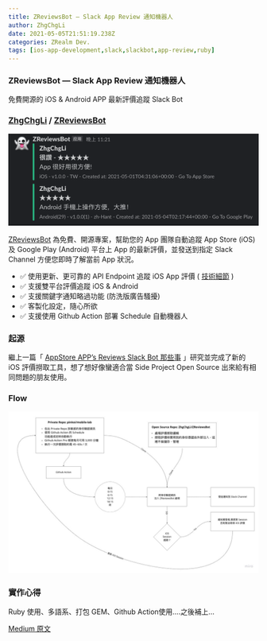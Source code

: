 ```yaml
---
title: ZReviewsBot — Slack App Review 通知機器人
author: ZhgChgLi
date: 2021-05-05T21:51:19.238Z
categories: ZRealm Dev.
tags: [ios-app-development,slack,slackbot,app-review,ruby]
---
```


### ZReviewsBot — Slack App Review 通知機器人

免費開源的 iOS & Android APP 最新評價追蹤 Slack Bot
### [ZhgChgLi](https://github.com/ZhgChgLi) / [ZReviewsBot](https://github.com/ZhgChgLi/ZReviewsBot)

![[ZReviewsBot](https://github.com/ZhgChgLi/ZReviewsBot)](/assets/33f6aabb744f/1*FEz6o4JJ-ZyyC7JPqFcKJA.png "[ZReviewsBot](https://github.com/ZhgChgLi/ZReviewsBot)")

[ZReviewsBot](https://github.com/ZhgChgLi/ZReviewsBot) 為免費、開源專案，幫助您的 App 團隊自動追蹤 App Store (iOS) 及 Google Play (Android) 平台上 App 的最新評價，並發送到指定 Slack Channel 方便您即時了解當前 App 狀況。
- ✅ 使用更新、更可靠的 API Endpoint 追蹤 iOS App 評價 ( [技術細節](../appstore-apps-reviews-bot-%E9%82%A3%E4%BA%9B%E4%BA%8B-cb0c68c33994) )
- ✅ 支援雙平台評價追蹤 iOS & Android
- ✅ 支援關鍵字通知略過功能 (防洗版廣告騷擾)
- ✅ 客製化設定，隨心所欲
- ✅ 支援使用 Github Action 部署 Schedule 自動機器人

### 起源

繼上一篇「 [AppStore APP’s Reviews Slack Bot 那些事](../appstore-apps-reviews-bot-%E9%82%A3%E4%BA%9B%E4%BA%8B-cb0c68c33994) 」研究並完成了新的 iOS 評價撈取工具，想了想好像蠻適合當 Side Project Open Source 出來給有相同問題的朋友使用。
### Flow

![](/assets/33f6aabb744f/1*1JfLrDYEhoJ7Q_mfnTmzlw.jpeg)
### 實作心得

Ruby 使用、多語系、打包 GEM、Github Action使用….之後補上…

[Medium 原文](https://medium.com/zrealm-ios-dev/zreviewsbot-slack-app-review-%E9%80%9A%E7%9F%A5%E6%A9%9F%E5%99%A8%E4%BA%BA-33f6aabb744f)
